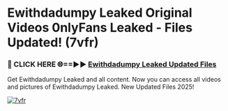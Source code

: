 # Ewithdadumpy Leaked Original Videos 0nlyFans Leaked - Files Updated! (7vfr)

<h3>🔴 CLICK HERE 🌐==►► <a href="https://tinyurl.com/2jnfzry5" rel="nofollow">Ewithdadumpy Leaked Updated Files</a></h3>

Get Ewithdadumpy Leaked and all content. Now you can access all videos and pictures of Ewithdadumpy Leaked. New Updated Files 2025!

[![7vfr](https://i.imgur.com/GyGTBgg.gif)](https://tinyurl.com/2jnfzry5)
